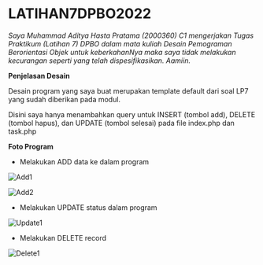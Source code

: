 # LATIHAN7DPBO2022

*Saya Muhammad Aditya Hasta Pratama (2000360) C1 mengerjakan Tugas Praktikum (Latihan 7) DPBO dalam mata kuliah Desain Pemograman Berorientasi Objek untuk keberkahanNya maka saya tidak melakukan kecurangan seperti yang telah dispesifikasikan. Aamiin.*

**Penjelasan Desain**

Desain program yang saya buat merupakan template default dari soal LP7 yang sudah diberikan pada modul.

Disini saya hanya menambahkan query untuk INSERT (tombol add), DELETE (tombol hapus), dan UPDATE (tombol selesai) pada file index.php dan task.php

**Foto Program**

- Melakukan ADD data ke dalam program

![Add1](https://user-images.githubusercontent.com/99590350/161412087-b3dbe466-f792-4da2-98ed-1b163131a817.PNG)

![Add2](https://user-images.githubusercontent.com/99590350/161412089-25c417c3-bfc4-420b-9b98-ffdf1c18477c.PNG)

- Melakukan UPDATE status dalam program

![Update1](https://user-images.githubusercontent.com/99590350/161412099-4f671be7-8748-4fb6-a124-186766761e67.PNG)

- Melakukan DELETE record

![Delete1](https://user-images.githubusercontent.com/99590350/161412103-357b3e1e-7e48-46e7-b32e-08d4e4f93a69.PNG)
